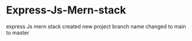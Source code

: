 # Express-Js-Mern-stack
express Js mern stack created new project
branch name changed to main to master
